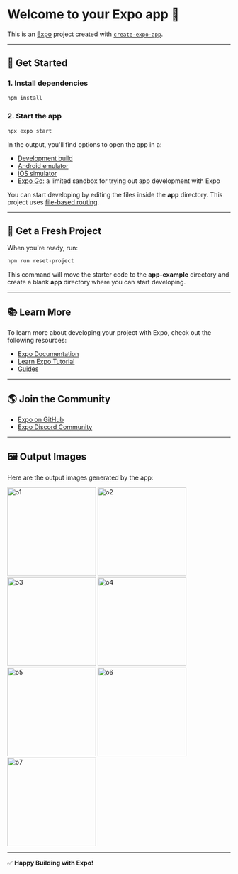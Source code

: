 # Welcome to your Expo app 👋

This is an [Expo](https://expo.dev) project created with [`create-expo-app`](https://www.npmjs.com/package/create-expo-app).

---

## 🚀 Get Started

### 1. Install dependencies

```bash
npm install
```

### 2. Start the app

```bash
npx expo start
```

In the output, you'll find options to open the app in a:

- [Development build](https://docs.expo.dev/develop/development-builds/introduction/)
- [Android emulator](https://docs.expo.dev/workflow/android-studio-emulator/)
- [iOS simulator](https://docs.expo.dev/workflow/ios-simulator/)
- [Expo Go](https://expo.dev/go): a limited sandbox for trying out app development with Expo

You can start developing by editing the files inside the **app** directory. This project uses [file-based routing](https://docs.expo.dev/router/introduction).

---

## 🧼 Get a Fresh Project

When you're ready, run:

```bash
npm run reset-project
```

This command will move the starter code to the **app-example** directory and create a blank **app** directory where you can start developing.

---

## 📚 Learn More

To learn more about developing your project with Expo, check out the following resources:

- [Expo Documentation](https://docs.expo.dev/)
- [Learn Expo Tutorial](https://docs.expo.dev/tutorial/introduction/)
- [Guides](https://docs.expo.dev/guides)

---

## 🌎 Join the Community

- [Expo on GitHub](https://github.com/expo/expo)
- [Expo Discord Community](https://chat.expo.dev)

---

## 🖼 Output Images

Here are the output images generated by the app:

<img src="./images/output/o1.jpg" alt="o1" width="200"/>
<img src="./images/output/o2.jpg" alt="o2" width="200"/>
<img src="./images/output/o3.jpg" alt="o3" width="200"/>
<img src="./images/output/o4.jpg" alt="o4" width="200"/>
<img src="./images/output/o5.jpg" alt="o5" width="200"/>
<img src="./images/output/o6.jpg" alt="o6" width="200"/>
<img src="./images/output/o7.jpg" alt="o7" width="200"/>

---

✅ **Happy Building with Expo!**
